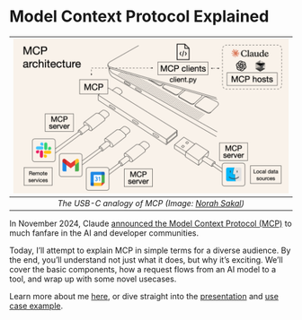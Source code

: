 # Model Context Protocol Explained
| ![MCP analogy](image.png) | 
|:--:| 
| *The USB-C analogy of MCP (Image: [Norah Sakal](https://norahsakal.com/blog/mcp-vs-api-model-context-protocol-explained/))* |

In November 2024, Claude [announced the Model Context Protocol (MCP)](https://www.anthropic.com/news/model-context-protocol) to much fanfare in the AI and developer communities.

Today, I’ll attempt to explain MCP in simple terms for a diverse audience. By the end, you’ll understand not just what it does, but why it’s exciting. We’ll cover the basic components, how a request flows from an AI model to a tool, and wrap up with some novel usecases.

Learn more about me [here](about-me.md), or dive straight into the [presentation](presentation.md) and [use case example](example.md).
